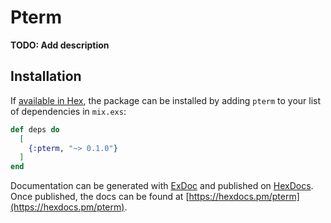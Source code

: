 # Pterm

**TODO: Add description**

## Installation

If [available in Hex](https://hex.pm/docs/publish), the package can be installed
by adding `pterm` to your list of dependencies in `mix.exs`:

```elixir
def deps do
  [
    {:pterm, "~> 0.1.0"}
  ]
end
```

Documentation can be generated with [ExDoc](https://github.com/elixir-lang/ex_doc)
and published on [HexDocs](https://hexdocs.pm). Once published, the docs can
be found at [https://hexdocs.pm/pterm](https://hexdocs.pm/pterm).

